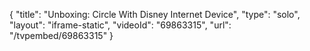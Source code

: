 {
    "title": "Unboxing: Circle With Disney Internet Device",
    "type": "solo",
    "layout": "iframe-static",
    "videoId": "69863315",
    "url": "\/tvpembed\/69863315"
}